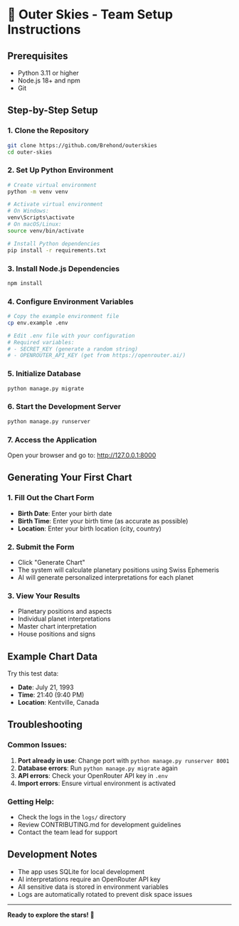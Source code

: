 # 🚀 Outer Skies - Team Setup Instructions

## Prerequisites
- Python 3.11 or higher
- Node.js 18+ and npm
- Git

## Step-by-Step Setup

### 1. Clone the Repository
```bash
git clone https://github.com/Brehond/outerskies
cd outer-skies
```

### 2. Set Up Python Environment
```bash
# Create virtual environment
python -m venv venv

# Activate virtual environment
# On Windows:
venv\Scripts\activate
# On macOS/Linux:
source venv/bin/activate

# Install Python dependencies
pip install -r requirements.txt
```

### 3. Install Node.js Dependencies
```bash
npm install
```

### 4. Configure Environment Variables
```bash
# Copy the example environment file
cp env.example .env

# Edit .env file with your configuration
# Required variables:
# - SECRET_KEY (generate a random string)
# - OPENROUTER_API_KEY (get from https://openrouter.ai/)
```

### 5. Initialize Database
```bash
python manage.py migrate
```

### 6. Start the Development Server
```bash
python manage.py runserver
```

### 7. Access the Application
Open your browser and go to: http://127.0.0.1:8000

## Generating Your First Chart

### 1. Fill Out the Chart Form
- **Birth Date**: Enter your birth date
- **Birth Time**: Enter your birth time (as accurate as possible)
- **Location**: Enter your birth location (city, country)

### 2. Submit the Form
- Click "Generate Chart"
- The system will calculate planetary positions using Swiss Ephemeris
- AI will generate personalized interpretations for each planet

### 3. View Your Results
- Planetary positions and aspects
- Individual planet interpretations
- Master chart interpretation
- House positions and signs

## Example Chart Data
Try this test data:
- **Date**: July 21, 1993
- **Time**: 21:40 (9:40 PM)
- **Location**: Kentville, Canada

## Troubleshooting

### Common Issues:
1. **Port already in use**: Change port with `python manage.py runserver 8001`
2. **Database errors**: Run `python manage.py migrate` again
3. **API errors**: Check your OpenRouter API key in `.env`
4. **Import errors**: Ensure virtual environment is activated

### Getting Help:
- Check the logs in the `logs/` directory
- Review CONTRIBUTING.md for development guidelines
- Contact the team lead for support

## Development Notes
- The app uses SQLite for local development
- AI interpretations require an OpenRouter API key
- All sensitive data is stored in environment variables
- Logs are automatically rotated to prevent disk space issues

---

**Ready to explore the stars! 🌟** 